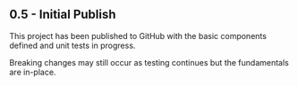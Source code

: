## 0.5 - Initial Publish

This project has been published to GitHub with the basic components defined and unit tests in progress. 

Breaking changes may still occur as testing continues but the fundamentals are in-place.
